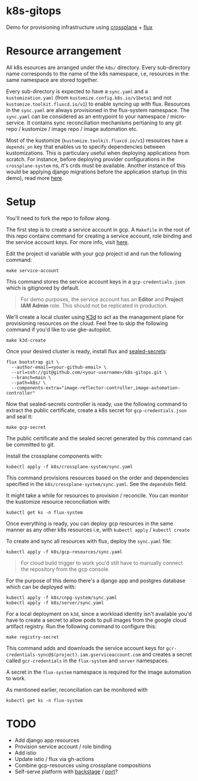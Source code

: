 # k8s-gitops

Demo for provisioning infrastructure using [crossplane](https://docs.crossplane.io/) + [flux](https://fluxcd.io/flux/)

# Resource arrangement

All k8s esources are arranged under the `k8s/` directory. Every sub-directory name corresponds to the name of the k8s namespace, i.e, resources in the same namespace are stored together.

Every sub-directory is expected to have a `sync.yaml` and a `kustomization.yaml` (from `kustomize.config.k8s.io/v1beta1` and not `kustomize.toolkit.fluxcd.io/v1`) to enable syncing up with flux. Resources in the `sync.yaml` are always provisioned in the flux-system namespace. The `sync.yaml` can be considered as an entrypoint to your namespace / micro-service. It contains sync reconciliation mechanisms pertianing to any git repo / kustomize / image repo / image automation etc.

Most of the kustomize (`kustomize.toolkit.fluxcd.io/v1`) resources have a `depends_on` key that enables us to specify dependencies between kustomizations. This is particulary useful when deploying applications from scratch. For instance, before deploying provider configurations in the `crossplane-system` ns, it's crds must be available. Another instance of this would be applying django migrations before the application startup (in this demo), read more [here](https://fluxcd.io/flux/use-cases/running-jobs/).

# Setup

You'll need to fork the repo to follow along.

The first step is to create a service account in gcp. A `Makefile` in the root of this repo contains command for creating a service account, role binding and the service account keys. For more info, visit [here](https://docs.crossplane.io/v1.13/getting-started/provider-gcp/#create-a-kubernetes-secret-for-gcphttps://docs.crossplane.io/v1.13/getting-started/provider-gcp/#create-a-kubernetes-secret-for-gcp).

Edit the project id variable with your gcp project id and run the following command:

```
make service-account
```

This command stores the service account keys in a `gcp-credentials.json` which is gitignored by default.

> For demo purposes, the service account has an **Editor** and **Project IAM Admin** role. This should not be replicated in production.

We'll create a local cluster using [K3d](https://k3d.io/v5.4.1/) to act as the management plane for provisioning resources on the cloud. Feel free to skip the following command if you'd like to use gke-autopilot.

```
make k3d-create
```

Once your desired cluster is ready, install flux and [sealed-secrets](https://github.com/bitnami-labs/sealed-secrets):

```
flux bootstrap git \
  --author-email=<your-github-email> \
  --url=ssh://git@github.com/<your-username>/k8s-gitops.git \
  --branch=main \
  --path=k8s/ \
  --components-extra="image-reflector-controller,image-automation-controller"
```

Now that sealed-secrets controller is ready, use the following command to extract the public certificate, create a k8s secret for `gcp-credentials.json` and seal it:

```
make gcp-secret
```

The public certificate and the sealed secret generated by this command can be committed to git.

Install the crossplane components with:

```
kubectl apply -f k8s/crossplane-system/sync.yaml
```

This command provisions resources based on the order and dependencies specified in the `k8s/crossplane-system/sync.yaml`. See the `dependsOn` field.

It might take a while for resources to provision / reconcile. You can monitor the kustomize resource reconciliation with:

```
kubectl get ks -n flux-system
```

Once everything is ready, you can deploy gcp resources in the same manner as any other k8s resources i.e, with `kubectl apply` / `kubectl create`

To create and sync all resources with flux, deploy the `sync.yaml` file:

```
kubectl apply -f k8s/gcp-resources/sync.yaml
```

> For cloud build trigger to work you'd still have to manually connect the repository from the gcp console.

For the purpose of this demo there's a django app and postgres database which can be deployed with:

```
kubectl apply -f k8s/cnpg-system/sync.yaml
kubectl apply -f k8s/server/sync.yaml
```

For a local deployment on `k3d`, since a workload identity isn't available you'd have to create a secret to allow pods to pull images from the google cloud artifact registry. Run the following command to configure this:

```
make registry-secret
```

This command adds and downloads the service account keys for `gcr-credentials-sync@$(project).iam.gserviceaccount.com` and creates a secret called `gcr-credentials` in the `flux-system` and `server` namespaces.

A secret in the `flux-system` namespace is required for the image automation to work.

As mentioned earlier, reconciliation can be monitored with

```
kubectl get ks -n flux-system
```

# TODO

- Add django app resources
- Provision service account / role binding
- Add istio
- Update istio / flux via gh-actions
- Combine gcp-resources using crossplane compositions
- Self-serve platform with [backstage](https://github.com/backstage/backstage) / [port](https://github.com/port-labs)?
